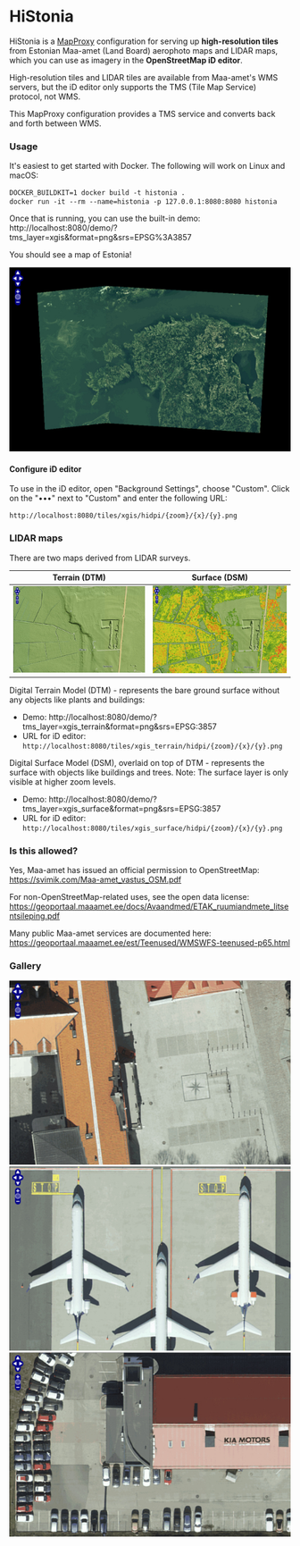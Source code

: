 HiStonia
========

HiStonia is a [MapProxy](https://mapproxy.org/) configuration for serving up
**high-resolution tiles** from Estonian Maa-amet (Land Board) aerophoto maps
and LIDAR maps, which you can use as imagery in the **OpenStreetMap iD editor**.

High-resolution tiles and LIDAR tiles are available from Maa-amet's WMS servers,
but the iD editor only supports the TMS (Tile Map Service) protocol, not WMS.

This MapProxy configuration provides a TMS service and converts back and forth
between WMS.

### Usage

It's easiest to get started with Docker. The following will work on Linux and macOS:

```shell
DOCKER_BUILDKIT=1 docker build -t histonia .
docker run -it --rm --name=histonia -p 127.0.0.1:8080:8080 histonia
```

Once that is running, you can use the built-in demo:
http://localhost:8080/demo/?tms_layer=xgis&format=png&srs=EPSG%3A3857

You should see a map of Estonia!

[<img src="https://raw.githubusercontent.com/intgr/static/master/histonia/histonia-demo-thumb.jpg">](https://raw.githubusercontent.com/intgr/static/master/histonia/histonia-demo.png)

#### Configure iD editor

To use in the iD editor, open "Background Settings", choose "Custom".
Click on the "•••" next to "Custom" and enter the following URL:
```
http://localhost:8080/tiles/xgis/hidpi/{zoom}/{x}/{y}.png
```

### LIDAR maps

There are two maps derived from LIDAR surveys.

| Terrain (DTM) | Surface (DSM) |
| ------------- | ------------- |
| [<img src="https://raw.githubusercontent.com/intgr/static/master/histonia/histonia-terrain-01-thumb.jpg">](https://raw.githubusercontent.com/intgr/static/master/histonia/histonia-terrain-01.png) | [<img src="https://raw.githubusercontent.com/intgr/static/master/histonia/histonia-terrain-surface-01-thumb.jpg">](https://raw.githubusercontent.com/intgr/static/master/histonia/histonia-terrain-surface-01.png) |

Digital Terrain Model (DTM) - represents the bare ground surface without any
objects like plants and buildings:

* Demo: http://localhost:8080/demo/?tms_layer=xgis_terrain&format=png&srs=EPSG:3857
* URL for iD editor: `http://localhost:8080/tiles/xgis_terrain/hidpi/{zoom}/{x}/{y}.png`

Digital Surface Model (DSM), overlaid on top of DTM - represents the surface
with objects like buildings and trees. Note: The surface layer is only visible
at higher zoom levels.

* Demo: http://localhost:8080/demo/?tms_layer=xgis_surface&format=png&srs=EPSG:3857
* URL for iD editor: `http://localhost:8080/tiles/xgis_surface/hidpi/{zoom}/{x}/{y}.png`

### Is this allowed?

Yes, Maa-amet has issued an official permission to OpenStreetMap:
https://svimik.com/Maa-amet_vastus_OSM.pdf

For non-OpenStreetMap-related uses, see the open data license:
https://geoportaal.maaamet.ee/docs/Avaandmed/ETAK_ruumiandmete_litsentsileping.pdf

Many public Maa-amet services are documented here:
https://geoportaal.maaamet.ee/est/Teenused/WMSWFS-teenused-p65.html

### Gallery

[<img src="https://raw.githubusercontent.com/intgr/static/master/histonia/histonia-01-thumb.jpg">](https://raw.githubusercontent.com/intgr/static/master/histonia/histonia-01.png)
[<img src="https://raw.githubusercontent.com/intgr/static/master/histonia/histonia-02-thumb.jpg">](https://raw.githubusercontent.com/intgr/static/master/histonia/histonia-02.png)
[<img src="https://raw.githubusercontent.com/intgr/static/master/histonia/histonia-03-thumb.jpg">](https://raw.githubusercontent.com/intgr/static/master/histonia/histonia-03.png)

